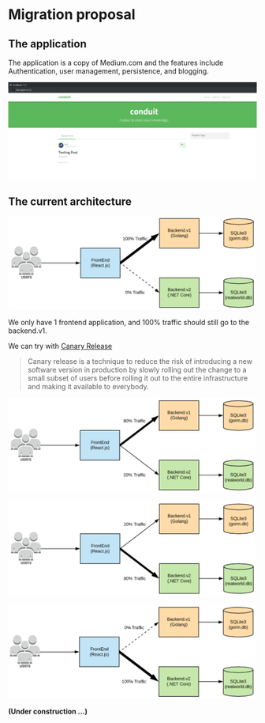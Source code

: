 # Migration proposal

## The application

The application is a copy of Medium.com and the features include Authentication,
user management, persistence, and blogging.

![App](./img/app.png)

## The current architecture

![Current architecture](./img/01_architecture_current.png)

We only have 1 frontend application, and 100% traffic should still go to the backend.v1.

We can try with [Canary Release](https://martinfowler.com/bliki/CanaryRelease.html)

> Canary release is a technique to reduce the risk of introducing a new software version in production by slowly rolling out the change to a small subset of users before rolling it out to the entire infrastructure and making it available to everybody.

![Initial Canary](./img/02_architecture_canary.png)

![Later Canary](./img/03_architecture_canary.png)

![Final](./img/04_architecture_final_switch.png)

**(Under construction ...)**
